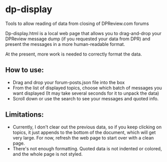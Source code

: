 # dp-display
Tools to allow reading of data from closing of DPReview.com forums

Dp-display.html is a local web page that allows you to drag-and-drop your DPReview message dump (if you requested your data from DPR) and present the messages in a more human-readable format.

At the present, more work is needed to correctly format the data.

## How to use:

- Drag and drop your forum-posts.json file into the box
- From the list of displayed topics, choose which batch of messages you want displayed
    (It may take several seconds for it to unpack the data)
- Scroll down or use the search to see your messages and quoted info.

## Limitations:

- Currently, I don't clear out the previous data, so if you keep clicking on topics, it just appends to the bottom of 
    the document, which will get very large.  For now, refresh the web page to start over with a clean page.
- There's not enough formatting.  Quoted data is not indented or colored, and the whole page is not styled.
